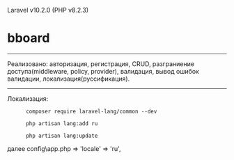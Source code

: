 Laravel v10.2.0 (PHP v8.2.3)
# bboard

----------------------------------------

Реализовано: авторизация, регистрация, CRUD, разграниение доступа(middleware, policy, provider), валидация, вывод ошибок валидации, локализация(руссификация). 

----------------------------------------

Локализация:

          composer require laravel-lang/common --dev

          php artisan lang:add ru

          php artisan lang:update


далее config\app.php => 'locale' => 'ru',
